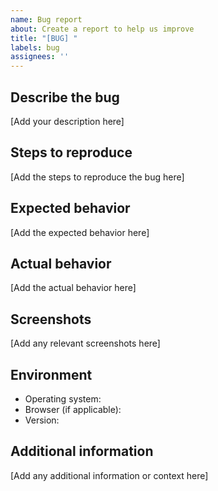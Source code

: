 ```yaml
---
name: Bug report
about: Create a report to help us improve
title: "[BUG] "
labels: bug
assignees: ''
---
```


## Describe the bug

[Add your description here]

## Steps to reproduce

[Add the steps to reproduce the bug here]

## Expected behavior

[Add the expected behavior here]

## Actual behavior

[Add the actual behavior here]

## Screenshots

[Add any relevant screenshots here]

## Environment

- Operating system:
- Browser (if applicable):
- Version:

## Additional information

[Add any additional information or context here]

